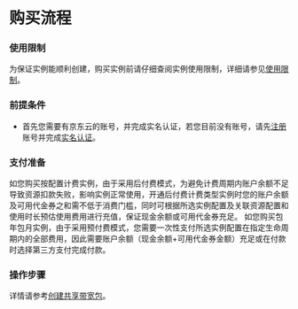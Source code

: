 # 购买流程

### 使用限制
为保证实例能顺利创建，购买实例前请仔细查阅实例使用限制，详细请参见[使用限制](../Introduction/Restrictions.md)。

### 前提条件
- 首先您需要有京东云的账号，并完成实名认证，若您目前没有账号，请先[注册](https://user.jdcloud.com/register?source=jdcloud&ReturnUrl=https%3A%2F%2Fwww.jdcloud.com)账号并完成[实名认证](https://docs.jdcloud.com/cn/real-name-verification/introduction)。

### 支付准备
如您购买按配置计费实例，由于采用后付费模式，为避免计费周期内账户余额不足导致资源扣款失败，影响实例正常使用，开通后付费计费类型实例时您的账户余额及可用代金券之和需不低于消费门槛，同时可根据所选实例配置及关联资源配置和使用时长预估使用费用进行充值，保证现金余额或可用代金券充足。
如您购买包年包月实例，由于采用预付费模式，您需要一次性支付所选实例配置在指定生命周期内的全部费用，因此需要账户余额（现金余额+可用代金券金额）充足或在付款时选择第三方支付完成付款。

### 操作步骤
详情请参考[创建共享带宽包](../Operation-Guide/Create-Bwp.md)。
